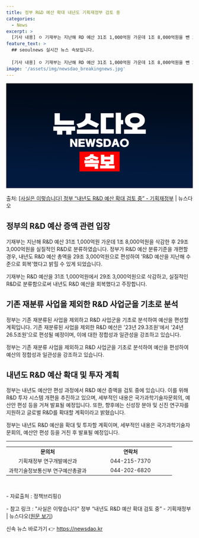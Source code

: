 ```yaml
---
title: 정부 R&D 예산 확대 내년도 기획재정부 검토 중
categories:
  - News
excerpt: >
  [기사 내용] ㅇ 기재부는 지난해 RD 예산 31조 1,000억원 가운데 1조 8,000억원을 뺀 29조 3…
feature_text: >
  ## seoulnews 실시간 뉴스 속보입니다.

  [기사 내용] ㅇ 기재부는 지난해 RD 예산 31조 1,000억원 가운데 1조 8,000억원을 뺀 29조 3…
image: '/assets/img/newsdao_breakingnews.jpg'
---
```


![뉴스다오 속보](/assets/img/newsdao_breakingnews.jpg)

<p>출처: <a href="https://newsdao.kr/3879" rel="dofollow">[사실은 이렇습니다] 정부 “내년도 R&D 예산 확대 검토 중” - 기획재정부</a> | 뉴스다오</p>

<h2 data-ke-size="size26">정부의 R&D 예산 증액 관련 입장</h2>
기재부는 지난해 R&D 예산 31조 1,000억원 가운데 1조 8,000억원을 삭감한 후 29조 3,000억원을 실질적인 R&D로 분류하였습니다. 정부가 R&D 예산 분류기준을 개편할 경우, 내년도 R&D 예산 총액을 29조 3,000억원으로 편성하여 'R&D 예산을 지난해 수준으로 회복'했다고 밝힐 수 있게 되었습니다.

<p data-ke-size="size16">기재부는 R&D 예산을 31조 1,000억원에서 29조 3,000억원으로 삭감하고, 실질적인 R&D로 분류함으로써 내년도 R&D 예산을 회복했다고 주장합니다.</p>

<h2 data-ke-size="size26">기존 재분류 사업을 제외한 R&D 사업군을 기초로 분석</h2>
정부는 기존 재분류된 사업을 제외하고 R&D 사업군을 기초로 분석하여 예산을 편성할 계획입니다. 기존 재분류된 사업을 제외한 R&D 예산은 '23년 29.3조원'에서 '24년 26.5조원'으로 편성될 예정이며, 이에 대한 정합성과 일관성을 강조하고 있습니다.

<p data-ke-size="size16">정부는 기존 재분류 사업을 제외하고 R&D 사업군을 기초로 분석하여 예산을 편성하여 예산의 정합성과 일관성을 강조하고 있습니다.</p>

<h2 data-ke-size="size26">내년도 R&D 예산 확대 및 투자 계획</h2>
정부는 내년도 예산안 편성 과정에서 R&D 예산 증액을 검토 중에 있습니다. 이를 위해 R&D 투자 시스템 개편을 추진하고 있으며, 세부적인 내용은 국가과학기술자문회의, 예산안 편성 등을 거쳐 발표될 예정입니다. 또한, 향후에는 신성장 분야 및 신진 연구자를 지원하고 글로벌 R&D를 확대할 계획이라고 밝혔습니다.

<p data-ke-size="size16">정부는 내년도 R&D 예산을 확대 및 투자할 계획이며, 세부적인 내용은 국가과학기술자문회의, 예산안 편성 등을 거친 후 발표될 예정입니다.</p>

<hr data-ke-size="size16">
<table style="width: 100%;" data-ke-size="size16">
<tbody>
<tr>
<td style="text-align: center; width: 50%;"><b>문의처</b></td>
<td style="text-align: center; width: 50%;"><b>연락처</b></td>
</tr>
<tr>
<td style="text-align: center;">기획재정부 연구개발예산과</td>
<td style="text-align: center;">044-215-7370</td>
</tr>
<tr>
<td style="text-align: center;">과학기술정보통신부 연구예산총괄과</td>
<td style="text-align: center;">044-202-6820</td>
</tr>
</tbody>
</table>
<p data-ke-size="size16">&nbsp;</p>
<p data-ke-size="size16">- 자료출처 : 정책브리핑()</p>
<p data-ke-size="size16">- 참고 링크 : "사실은 이렇습니다" 정부 “내년도 R&D 예산 확대 검토 중” - 기획재정부 | 뉴스다오(<a href="https://newsdao.kr/3879">원문 보기</a>)</p>
 

신속 뉴스 바로가기 👉 <a href="https://newsdao.kr" rel="dofollow">https://newsdao.kr</a>


